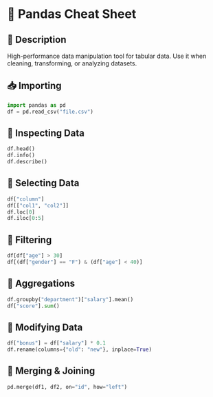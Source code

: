 # 🐼 Pandas Cheat Sheet

## 📌 Description
High-performance data manipulation tool for tabular data. Use it when cleaning, transforming, or analyzing datasets.

## 📥 Importing
```python
import pandas as pd
df = pd.read_csv("file.csv")
```

## 🧾 Inspecting Data
```python
df.head()
df.info()
df.describe()
```

## 🎯 Selecting Data
```python
df["column"]
df[["col1", "col2"]]
df.loc[0]
df.iloc[0:5]
```

## 🧹 Filtering
```python
df[df["age"] > 30]
df[(df["gender"] == "F") & (df["age"] < 40)]
```

## 🧮 Aggregations
```python
df.groupby("department")["salary"].mean()
df["score"].sum()
```

## 🔧 Modifying Data
```python
df["bonus"] = df["salary"] * 0.1
df.rename(columns={"old": "new"}, inplace=True)
```

## 🔗 Merging & Joining
```python
pd.merge(df1, df2, on="id", how="left")
```
